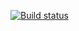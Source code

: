[![Build status](https://ci.appveyor.com/api/projects/status/xpo5kqis47m4bq9b?svg=true)](https://ci.appveyor.com/project/Regina-2023/page-objects)
